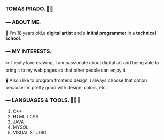 ### TOMÁS PRADO. 👋🏻



### — ABOUT ME. 

🌱 I'm 18 years old,a **digital artist** and a **initial programmer** in a **technical school**.



### — MY INTERESTS.

✏️ I really love drawing, I am passionate about digital art and being able to bring it to my web pages so that other people can enjoy it.

🖥️ Also i like to program frontend design, i always choose that option because i'm pretty good with design, colors, etc.



### — LANGUAGES & TOOLS. 👨🏻‍💻

1. C++
2. HTML / CSS
3. JAVA
4. MYSQL
5. VISUAL STUDIO


<!--
**pradotomas/pradotomas** is a ✨ _special_ ✨ repository because its `README.md` (this file) appears on your GitHub profile.

Here are some ideas to get you started:

- 🔭 I’m currently working on ...
- 🌱 I’m currently learning ...
- 👯 I’m looking to collaborate on ...
- 🤔 I’m looking for help with ...
- 💬 Ask me about ...
- 📫 How to reach me: ...
- 😄 Pronouns: ...
- ⚡ Fun fact: ...
-->
